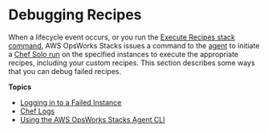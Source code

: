 # Debugging Recipes<a name="troubleshoot-debug"></a>

When a lifecycle event occurs, or you run the [Execute Recipes stack command](workingstacks-commands.md), AWS OpsWorks Stacks issues a command to the [agent](troubleshoot-debug-cli.md) to initiate a [Chef Solo run](http://docs.chef.io/chef_client.html#the-chef-client-title-run) on the specified instances to execute the appropriate recipes, including your custom recipes\. This section describes some ways that you can debug failed recipes\.

**Topics**
+ [Logging in to a Failed Instance](troubleshoot-debug-login.md)
+ [Chef Logs](troubleshoot-debug-log.md)
+ [Using the AWS OpsWorks Stacks Agent CLI](troubleshoot-debug-cli.md)